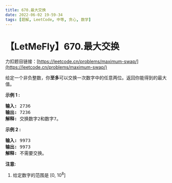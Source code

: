 ```yaml
---
title: 670.最大交换
date: 2022-06-02 19-59-34
tags: [题解, LeetCode, 中等, 贪心, 数学]
---
```


# 【LetMeFly】670.最大交换

力扣题目链接：[https://leetcode.cn/problems/maximum-swap/](https://leetcode.cn/problems/maximum-swap/)

<p>给定一个非负整数，你<strong>至多</strong>可以交换一次数字中的任意两位。返回你能得到的最大值。</p>

<p><strong>示例 1 :</strong></p>

<pre>
<strong>输入:</strong> 2736
<strong>输出:</strong> 7236
<strong>解释:</strong> 交换数字2和数字7。
</pre>

<p><strong>示例 2 :</strong></p>

<pre>
<strong>输入:</strong> 9973
<strong>输出:</strong> 9973
<strong>解释:</strong> 不需要交换。
</pre>

<p><strong>注意:</strong></p>

<ol>
	<li>给定数字的范围是&nbsp;[0, 10<sup>8</sup>]</li>
</ol>


    